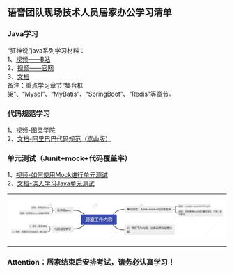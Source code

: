 ## 语音团队现场技术人员居家办公学习清单

### Java学习
“狂神说”java系列学习材料：  
1、[视频——B站](https://search.bilibili.com/all?vt=73426412&keyword=%E7%8B%82%E7%A5%9E%E8%AF%B4java&from_source=webtop_search&spm_id_from=333.1007)  
2、[视频——官网](https://www.kuangstudy.com/course?cid=1)  
3、[文档](https://github.com/zhihai-tu/zhihai-tu.github.io/tree/main/reponame/docs/kuangstudy)  
备注：重点学习章节“集合框架”、“Mysql”、“MyBatis”、“SpringBoot”、“Redis”等章节。

### 代码规范学习
1、[视频-图灵学院](https://www.bilibili.com/video/BV1FV411W7a6?spm_id_from=333.337.search-card.all.click)  
2、[文档-阿里巴巴代码规范（嵩山版）](https://github.com/zhihai-tu/zhihai-tu.github.io/tree/main/reponame/docs/阿里Java开发手册)  


### 单元测试（Junit+mock+代码覆盖率）
1、[视频-如何使用Mock进行单元测试](https://www.bilibili.com/video/BV1np4y1W77z?spm_id_from=333.337.search-card.all.click)  
2、[文档-深入学习Java单元测试](https://github.com/zhihai-tu/zhihai-tu.github.io/tree/main/reponame/docs/深入学习java单元测试.pdf)  


***
![](/homeoffice/study-mind-maps.png)

***
### Attention：居家结束后安排考试，请务必认真学习！



